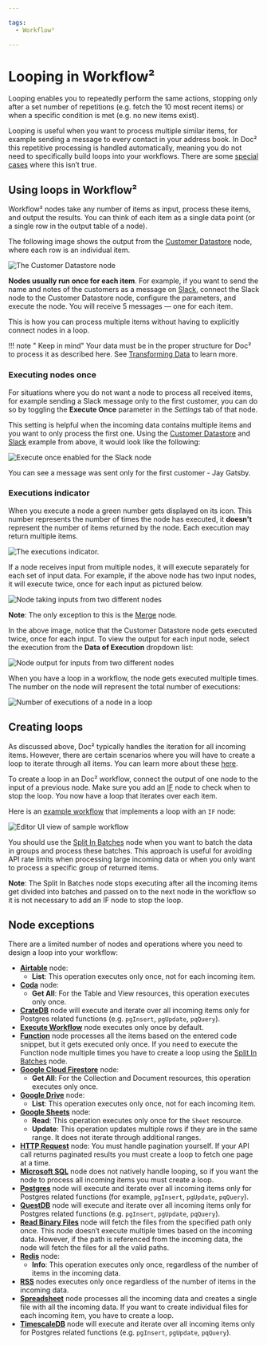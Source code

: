 ```yaml
---

tags:
  - Workflow²

---
```


# Looping in Workflow²

Looping enables you to repeatedly perform the same actions, stopping only after a set number of repetitions (e.g. fetch the 10 most recent items) or when a specific condition is met (e.g. no new items exist).

Looping is useful when you want to process multiple similar items, for example sending a message to every contact in your address book. In Doc² this repetitive processing is handled automatically, meaning you do not need to specifically build loops into your workflows. There are some [special cases](#node-exceptions) where this isn’t true.

## Using loops in Workflow²

Workflow² nodes take any number of items as input, process these items, and output the results. You can think of each item as a single data point (or a single row in the output table of a node).

The following image shows the output from the [Customer Datastore](/workflow/integrations/nodes/workflow-nodes-base.TrainingCustomerDatastore/) node, where each row is an individual item.

![The Customer Datastore node](/_images/flow-logic/looping/customer_datastore_node.png)

**Nodes usually run once for each item**. For example, if you want to send the name and notes of the customers as a message on [Slack](/workflow/integrations/nodes/workflow-nodes-base.slack/), connect the Slack node to the Customer Datastore node, configure the parameters, and execute the node. You will receive 5 messages — one for each item.

This is how you can process multiple items without having to explicitly connect nodes in a loop.

!!! note " Keep in mind"
    Your data must be in the proper structure for Doc² to process it as described here. See [Transforming Data](/workflow/data/transforming-data/) to learn more.


### Executing nodes once

For situations where you do not want a node to process all received items, for example sending a Slack message only to the first customer, you can do so by toggling the **Execute Once** parameter in the *Settings* tab of that node.

This setting is helpful when the incoming data contains multiple items and you want to only process the first one. Using the [Customer Datastore](/workflow/integrations/nodes/workflow-nodes-base.workflowTrainingCustomerDatastore/) and [Slack](/workflow/integrations/nodes/workflow-nodes-base.slack/) example from above, it would look like the following:

![Execute once enabled for the Slack node](/_images/flow-logic/looping/execute_once.png)

You can see a message was sent only for the first customer - Jay Gatsby.

### Executions indicator

When you execute a node a green number gets displayed on its icon. This number represents the number of times the node has executed, it **doesn't** represent the number of items returned by the node. Each execution may return multiple items.

![The executions indicator.](/_images/flow-logic/looping/executions_indicator.png)

If a node receives input from multiple nodes, it will execute separately for each set of input data. For example, if the above node has two input nodes, it will execute twice, once for each input as pictured below.

![Node taking inputs from two different nodes](/_images/flow-logic/looping/multiple_inputs.png)

**Note**: The only exception to this is the [Merge](/workflow/integrations/core-nodes/workflow-nodes-base.merge/) node.

In the above image, notice that the Customer Datastore node gets executed twice, once for each input. To view the output for each input node, select the execution from the **Data of Execution** dropdown list:

![Node output for inputs from two different nodes](/_images/flow-logic/looping/multiple_outputs.png)

When you have a loop in a workflow, the node gets executed multiple times. The number on the node will represent the total number of executions:

![Number of executions of a node in a loop](/_images/flow-logic/looping/loop_executions.png)

## Creating loops

As discussed above, Doc² typically handles the iteration for all incoming items. However, there are certain scenarios where you will have to create a loop to iterate through all items. You can learn more about these [here](#node-exceptions).

To create a loop in an Doc² workflow, connect the output of one node to the input of a previous node. Make sure you add an [IF](/workflow/integrations/core-nodes/workflow-nodes-base.if/) node to check when to stop the loop. You now have a loop that iterates over each item.

Here is an [example workflow](https://workflow.io/workflows/1130) that implements a loop with an `IF` node:

![Editor UI view of sample workflow](/_images/flow-logic/looping/example_workflow.png)

You should use the [Split In Batches](/workflow/integrations/core-nodes/workflow-nodes-base.splitInBatches/) node when you want to batch the data in groups and process these batches. This approach is useful for avoiding API rate limits when processing large incoming data or when you only want to process a specific group of returned items.

**Note**: The Split In Batches node stops executing after all the incoming items get divided into batches and passed on to the next node in the workflow so it is not necessary to add an IF node to stop the loop.

## Node exceptions

There are a limited number of nodes and operations where you need to design a loop into your workflow:

* [**Airtable**](/workflow/integrations/nodes/workflow-nodes-base.airtable/) node:
	* **List**: This operation executes only once, not for each incoming item.
* [**Coda**](/workflow/integrations/nodes/workflow-nodes-base.coda/) node:
	* **Get All**: For the Table and View resources, this operation executes only once.
* [**CrateDB**](/workflow/integrations/nodes/workflow-nodes-base.crateDb/) node will execute and iterate over all incoming items only for Postgres related functions (e.g. `pgInsert`, `pgUpdate`, `pqQuery`).
* [**Execute Workflow**](/workflow/integrations/core-nodes/workflow-nodes-base.executeWorkflow/) node executes only once by default.
* [**Function**](/workflow/integrations/core-nodes/workflow-nodes-base.function/) node processes all the items based on the entered code snippet, but it gets executed only once. If you need to execute the Function node multiple times you have to create a loop using the [Split In Batches](/workflow/integrations/core-nodes/workflow-nodes-base.splitInBatches/) node.
* [**Google Cloud Firestore**](/workflow/integrations/nodes/workflow-nodes-base.googleCloudFirestore/) node:
	* **Get All**: For the Collection and Document resources, this operation executes only once.
* [**Google Drive**](/workflow/integrations/nodes/workflow-nodes-base.googleDrive/) node:
	* **List**: This operation executes only once, not for each incoming item.
* [**Google Sheets**](/workflow/integrations/nodes/workflow-nodes-base.googleSheets/) node:
	* **Read**: This operation executes only once for the `Sheet` resource.
	* **Update**: This operation updates multiple rows if they are in the same range. It does not iterate through additional ranges.
* [**HTTP Request**](/workflow/integrations/core-nodes/workflow-nodes-base.httpRequest/) node: You must handle pagination yourself. If your API call returns paginated results you must create a loop to fetch one page at a time.
* [**Microsoft SQL**](/workflow/integrations/nodes/workflow-nodes-base.microsoftSql/) node does not natively handle looping, so if you want the node to process all incoming items you must create a loop.
* [**Postgres**](/workflow/integrations/nodes/workflow-nodes-base.postgres/) node will execute and iterate over all incoming items only for Postgres related functions (for example, `pgInsert`, `pgUpdate`, `pqQuery`).
* [**QuestDB**](/workflow/integrations/nodes/workflow-nodes-base.questDb/) node will execute and iterate over all incoming items only for Postgres related functions (e.g. `pgInsert`, `pgUpdate`, `pqQuery`).
* [**Read Binary Files**](/workflow/integrations/core-nodes/workflow-nodes-base.readBinaryFiles/) node will fetch the files from the specified path only once. This node doesn’t execute multiple times based on the incoming data. However, if the path is referenced from the incoming data, the node will fetch the files for all the valid paths.
* [**Redis**](/workflow/integrations/nodes/workflow-nodes-base.redis/) node:
	* **Info**: This operation executes only once, regardless of the number of items in the incoming data.
* [**RSS**](/workflow/integrations/core-nodes/workflow-nodes-base.rssFeedRead/) nodes executes only once regardless of the number of items in the incoming data.
* [**Spreadsheet**](/workflow/integrations/core-nodes/workflow-nodes-base.spreadsheetFile/) node processes all the incoming data and creates a single file with all the incoming data. If you want to create individual files for each incoming item, you have to create a loop.
* [**TimescaleDB**](/workflow/integrations/nodes/workflow-nodes-base.timescaleDb/) node will execute and iterate over all incoming items only for Postgres related functions (e.g. `pgInsert`, `pgUpdate`, `pqQuery`).
